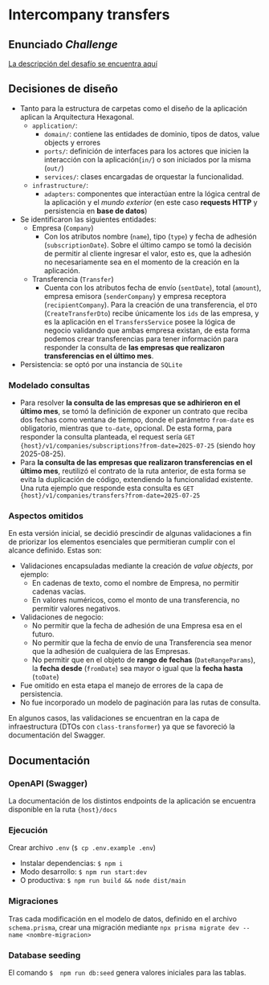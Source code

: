 # Intercompany transfers

## Enunciado _Challenge_

[La descripción del desafío se encuentra aquí](challenge.md)

## Decisiones de diseño

- Tanto para la estructura de carpetas como el diseño de la aplicación aplican la Arquitectura Hexagonal.
  - `application/`:
    - `domain/`: contiene las entidades de dominio, tipos de datos, value objects y errores
    - `ports/`: definición de interfaces para los actores que inicien la interacción con la aplicación(`in/`) o son iniciados por la misma (`out/`)
    - `services/`: clases encargadas de orquestar la funcionalidad.
  - `infrastructure/`:
    - `adapters`: componentes que interactúan entre la lógica central de la aplicación y el _mundo exterior_ (en este caso **requests HTTP** y persistencia en **base de datos**)
- Se identificaron las siguientes entidades:
  - Empresa (`Company`)
    - Con los atributos nombre (`name`), tipo (`type`) y fecha de adhesión (`subscriptionDate`). Sobre el último campo se tomó la decisión de permitir al cliente ingresar el valor, esto es, que la adhesión no necesariamente sea en el momento de la creación en la aplicación.
  - Transferencia (`Transfer`)
    - Cuenta con los atributos fecha de envío (`sentDate`), total (`amount`), empresa emisora (`senderCompany`) y empresa receptora (`recipientCompany`). Para la creación de una transferencia, el `DTO` (`CreateTransferDto`) recibe únicamente los `ids` de las empresa, y es la aplicación en el `TransfersService` posee la lógica de negocio validando que ambas empresa existan, de esta forma podemos crear transferencias para tener información para responder la consulta de **las empresas que realizaron transferencias en el último mes**.
- Persistencia: se optó por una instancia de `SQLite`

### Modelado consultas

- Para resolver **la consulta de las empresas que se adhirieron en el último mes**, se tomó la definición de exponer un contrato que reciba dos fechas como ventana de tiempo, donde el parámetro `from-date` es obligatorio, mientras que `to-date`, opcional. De esta forma, para responder la consulta planteada, el request sería `GET {host}/v1/companies/subscriptions?from-date=2025-07-25` (siendo hoy 2025-08-25).
- Para **la consulta de las empresas que realizaron transferencias en el último mes**, reutilizó el contrato de la ruta anterior, de esta forma se evita la duplicación de código, extendiendo la funcionalidad existente. Una ruta ejemplo que responde esta consulta es `GET {host}/v1/companies/transfers?from-date=2025-07-25`

### Aspectos omitidos

En esta versión inicial, se decidió prescindir de algunas validaciones a fin de priorizar los elementos esenciales que permitieran cumplir con el alcance definido. Estas son:

- Validaciones encapsuladas mediante la creación de _value objects_, por ejemplo:
  - En cadenas de texto, como el nombre de Empresa, no permitir cadenas vacías.
  - En valores numéricos, como el monto de una transferencia, no permitir valores negativos.
- Validaciones de negocio:
  - No permitir que la fecha de adhesión de una Empresa esa en el futuro.
  - No permitir que la fecha de envío de una Transferencia sea menor que la adhesión de cualquiera de las Empresas.
  - No permitir que en el objeto de **rango de fechas** (`DateRangeParams`), la **fecha desde** (`fromDate`) sea mayor o igual que la **fecha hasta** (`toDate`)
- Fue omitido en esta etapa el manejo de errores de la capa de persistencia.
- No fue incorporado un modelo de paginación para las rutas de consulta.

En algunos casos, las validaciones se encuentran en la capa de infraestructura (DTOs con `class-transformer`) ya que se favoreció la documentación del Swagger.

## Documentación

### OpenAPI (Swagger)

La documentación de los distintos endpoints de la aplicación se encuentra disponible en la ruta `{host}/docs`

### Ejecución

Crear archivo `.env` (`$ cp .env.example .env`)

- Instalar dependencias: `$ npm i`
- Modo desarrollo: `$ npm run start:dev`
- O productiva: `$ npm run build && node dist/main`

### Migraciones

Tras cada modificación en el modelo de datos, definido en el archivo `schema.prisma`, crear una migración mediante `npx prisma migrate dev --name <nombre-migracion>`

### Database seeding

El comando `$  npm run db:seed` genera valores iniciales para las tablas.
